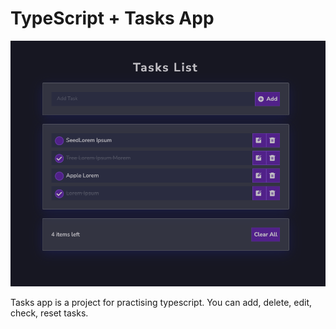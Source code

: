 # TypeScript + Tasks App

![Tasks](./public/tasks.png)

Tasks app is a project for practising typescript.
You can add, delete, edit, check, reset tasks.
